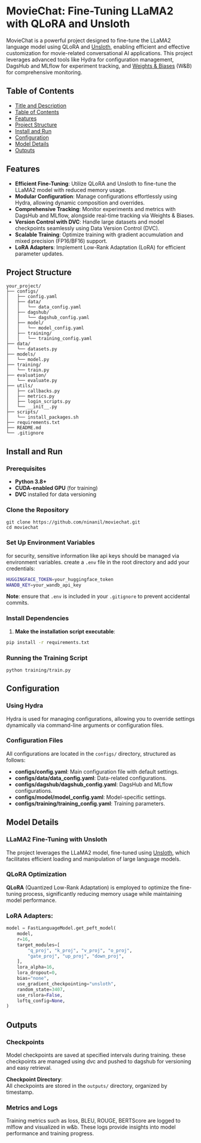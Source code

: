 
# MovieChat: Fine-Tuning LLaMA2 with QLoRA and Unsloth

MovieChat is a powerful project designed to fine-tune the LLaMA2 language model using QLoRA and [Unsloth](https://unsloth.ai/), enabling efficient and effective customization for movie-related conversational AI applications. This project leverages advanced tools like Hydra for configuration management, DagsHub and MLflow for experiment tracking, and [Weights & Biases](https://wandb.ai/site/) (W&B) for comprehensive monitoring.


## Table of Contents
- [Title and Description](#title-and-description)
- [Table of Contents](#table-of-contents)
- [Features](#features)
- [Project Structure](#project-structure)
- [Install and Run](#instal-and-run)
- [Configuration](#configuration)
- [Model Details](#model-details)
- [Outputs](#outputs)
## Features

- **Efficient Fine-Tuning**: Utilize QLoRA and Unsloth to fine-tune the LLaMA2 model with reduced memory usage.  
- **Modular Configuration**: Manage configurations effortlessly using Hydra, allowing dynamic composition and overrides.  
- **Comprehensive Tracking**: Monitor experiments and metrics with DagsHub and MLflow, alongside real-time tracking via Weights & Biases.  
- **Version Control with DVC**: Handle large datasets and model checkpoints seamlessly using Data Version Control (DVC).  
- **Scalable Training**: Optimize training with gradient accumulation and mixed precision (FP16/BF16) support.  
- **LoRA Adapters**: Implement Low-Rank Adaptation (LoRA) for efficient parameter updates.  

## Project Structure

```
your_project/
├── configs/
│   ├── config.yaml
│   ├── data/
│   │   └── data_config.yaml
│   ├── dagshub/
│   │   └── dagshub_config.yaml
│   ├── model/
│   │   └── model_config.yaml
│   ├── training/
│   │   └── training_config.yaml
├── data/
│   └── datasets.py
├── models/
│   └── model.py
├── training/
│   └── train.py
├── evaluation/
│   └── evaluate.py
├── utils/
│   ├── callbacks.py
│   ├── metrics.py
│   ├── login_scripts.py
│   └── __init__.py
├── scripts/
│   └── install_packages.sh
├── requirements.txt
├── README.md
└── .gitignore
```
## Install and Run

### Prerequisites

- **Python 3.8+**   
- **CUDA-enabled GPU** (for training)  
- **DVC** installed for data versioning  

### Clone the Repository

```
git clone https://github.com/ninanil/moviechat.git
cd moviechat
```
### Set Up Environment Variables

for security, sensitive information like api keys should be managed via environment variables. create a `.env` file in the root directory and add your credentials:

```bash
HUGGINGFACE_TOKEN=your_huggingface_token
WANDB_KEY=your_wandb_api_key
```
**Note**: ensure that `.env` is included in your `.gitignore` to prevent accidental commits.

### Install Dependencies

1. **Make the installation script executable**:

```bash
pip install -r requirements.txt
```
### Running the Training Script
```
python training/train.py
```
## Configuration

### Using Hydra

Hydra is used for managing configurations, allowing you to override settings dynamically via command-line arguments or configuration files.

### Configuration Files

All configurations are located in the `configs/` directory, structured as follows:

- **configs/config.yaml**: Main configuration file with default settings.  
- **configs/data/data_config.yaml**: Data-related configurations.  
- **configs/dagshub/dagshub_config.yaml**: DagsHub and MLflow configurations.  
- **configs/model/model_config.yaml**: Model-specific settings.  
- **configs/training/training_config.yaml**: Training parameters.  

## Model Details
### LLaMA2 Fine-Tuning with Unsloth
The project leverages the LLaMA2 model, fine-tuned using [Unsloth](https://unsloth.ai/), which facilitates efficient loading and manipulation of large language models.
### QLoRA Optimization

**QLoRA** (Quantized Low-Rank Adaptation) is employed to optimize the fine-tuning process, significantly reducing memory usage while maintaining model performance.

### LoRA Adapters:

```python
model = FastLanguageModel.get_peft_model(
    model,
    r=16,
    target_modules=[
        "q_proj", "k_proj", "v_proj", "o_proj",
        "gate_proj", "up_proj", "down_proj",
    ],
    lora_alpha=16,
    lora_dropout=0,
    bias="none",
    use_gradient_checkpointing="unsloth",
    random_state=3407,
    use_rslora=False,
    loftq_config=None,
)
```
## Outputs

### Checkpoints

Model checkpoints are saved at specified intervals during training. these checkpoints are managed using dvc and pushed to dagshub for versioning and easy retrieval.

**Checkpoint Directory**:  
All checkpoints are stored in the `outputs/` directory, organized by timestamp.

### Metrics and Logs

Training metrics such as loss, BLEU, ROUGE, BERTScore are logged to mlflow and visualized in w&b. These logs provide insights into model performance and training progress.
